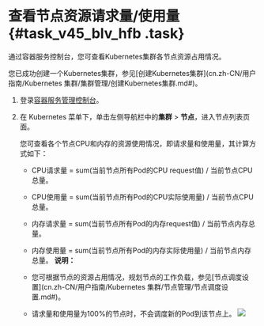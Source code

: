 # 查看节点资源请求量/使用量 {#task_v45_blv_hfb .task}

通过容器服务控制台，您可查看Kubernetes集群各节点资源占用情况。

您已成功创建一个Kubernetes集群，参见[创建Kubernetes集群](cn.zh-CN/用户指南/Kubernetes 集群/集群管理/创建Kubernetes集群.md#)。

1.  登录[容器服务管理控制台](https://cs.console.aliyun.com)。 
2.  在 Kubernetes 菜单下，单击左侧导航栏中的**集群** \> **节点**，进入节点列表页面。 

    您可查看各个节点CPU和内存的资源使用情况，即请求量和使用量，其计算方式如下：

    -   CPU请求量 = sum\(当前节点所有Pod的CPU request值\) / 当前节点CPU总量。
    -   CPU使用量 = sum\(当前节点所有Pod的CPU实际使用量\) / 当前节点CPU总量。
    -   内存请求量 = sum\(当前节点所有Pod的内存request值\) / 当前节点内存总量。
    -   内存使用量 = sum\(当前节点所有Pod的内存实际使用量\) / 当前节点内存总量。
    **说明：** 

    -   您可根据节点的资源占用情况，规划节点的工作负载，参见[节点调度设置](cn.zh-CN/用户指南/Kubernetes 集群/节点管理/节点调度设置.md#)。
    -   请求量和使用量为100%的节点时，不会调度新的Pod到该节点上。
    ![](http://static-aliyun-doc.oss-cn-hangzhou.aliyuncs.com/assets/img/22230/153829737013297_zh-CN.png)


